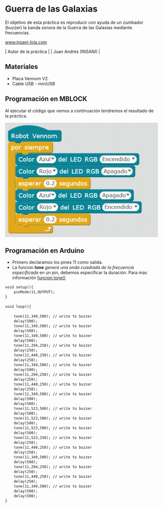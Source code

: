 # Guerra de las Galaxias

El objetivo de esta práctica es reproducir con ayuda de un zumbador (buzzer) la banda sonora de la Guerra de las Galaxias mediante frecuencias. 


www.insani-loja.com

| Autor de la práctica |
| Juan Andrés (INSANI) |


## Materiales
- Placa Vennom V2.
- Cable USB - miniUSB

## Programación en MBLOCK
Al ejecutar el código que vemos a continuación tendremos el resultado de la práctica.

![programa en mblock luces LEDS Arduino](https://github.com/jandrs300/Bloques_M/blob/master/ejemplos_vennom/Version_2/luces_policia/luces_policia.PNG)


## Programación en Arduino
- Primero declaramos los pines 11 como salida.
- La funcion **tone** *genera una onda cuadrada de la frecuencia especificada* en un pin, debemos especificar la duración. Para mas información [funcion tone()](https://www.arduino.cc/reference/en/language/functions/advanced-io/tone/)




```
void setup(){
    pinMode(11,OUTPUT);
}

void loop(){
    
    tone(11,349,500); // write to buzzer
    delay(500);
    tone(11,349,500); // write to buzzer
    delay(500);
    tone(11,349,500); // write to buzzer
    delay(500);
    tone(11,294,250); // write to buzzer
    delay(250);
    tone(11,440,250); // write to buzzer
    delay(250);
    tone(11,349,500); // write to buzzer
    delay(500);
    tone(11,294,250); // write to buzzer
    delay(250);
    tone(11,440,250); // write to buzzer
    delay(250);
    tone(11,349,500); // write to buzzer
    delay(500);
    delay(500);
    tone(11,523,500); // write to buzzer
    delay(500);
    tone(11,523,500); // write to buzzer
    delay(500);
    tone(11,523,500); // write to buzzer
    delay(500);
    tone(11,523,250); // write to buzzer
    delay(250);
    tone(11,440,250); // write to buzzer
    delay(250);
    tone(11,349,500); // write to buzzer
    delay(500);
    tone(11,294,250); // write to buzzer
    delay(250);
    tone(11,440,250); // write to buzzer
    delay(250);
    tone(11,349,500); // write to buzzer
    delay(500);
    delay(500);
}
```

